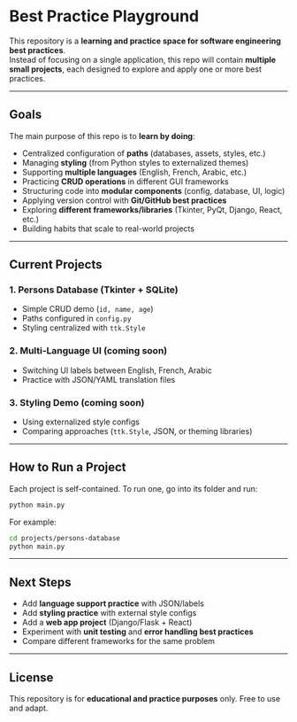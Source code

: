 # Best Practice Playground

This repository is a **learning and practice space for software engineering best practices**.  
Instead of focusing on a single application, this repo will contain **multiple small projects**, each designed to explore and apply one or more best practices.

---

## Goals

The main purpose of this repo is to **learn by doing**:

- Centralized configuration of **paths** (databases, assets, styles, etc.)
- Managing **styling** (from Python styles to externalized themes)
- Supporting **multiple languages** (English, French, Arabic, etc.)
- Practicing **CRUD operations** in different GUI frameworks
- Structuring code into **modular components** (config, database, UI, logic)
- Applying version control with **Git/GitHub best practices**
- Exploring **different frameworks/libraries** (Tkinter, PyQt, Django, React, etc.)
- Building habits that scale to real-world projects

---

## Current Projects

### 1. Persons Database (Tkinter + SQLite)

- Simple CRUD demo (`id, name, age`)
- Paths configured in `config.py`
- Styling centralized with `ttk.Style`

### 2. Multi-Language UI (coming soon)

- Switching UI labels between English, French, Arabic
- Practice with JSON/YAML translation files

### 3. Styling Demo (coming soon)

- Using externalized style configs
- Comparing approaches (`ttk.Style`, JSON, or theming libraries)

---

## How to Run a Project

Each project is self-contained. To run one, go into its folder and run:

```bash
python main.py
```

For example:

```bash
cd projects/persons-database
python main.py
```

---

## Next Steps

- Add **language support practice** with JSON/labels
- Add **styling practice** with external style configs
- Add a **web app project** (Django/Flask + React)
- Experiment with **unit testing** and **error handling best practices**
- Compare different frameworks for the same problem

---

## License

This repository is for **educational and practice purposes** only. Free to use and adapt.
